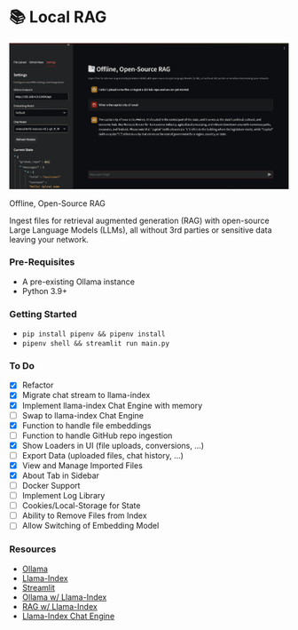 # 📚 Local RAG

![local-rag-logo](logo.png)

Offline, Open-Source RAG

Ingest files for retrieval augmented generation (RAG) with open-source Large Language Models (LLMs), all without 3rd parties or sensitive data leaving your network.

### Pre-Requisites

- A pre-existing Ollama instance
- Python 3.9+

### Getting Started

- `pip install pipenv && pipenv install`
- `pipenv shell && streamlit run main.py`

### To Do
- [x] Refactor
- [x] Migrate chat stream to llama-index
- [x] Implement llama-index Chat Engine with memory
- [ ] Swap to llama-index Chat Engine
- [x] Function to handle file embeddings
- [ ] Function to handle GitHub repo ingestion
- [x] Show Loaders in UI (file uploads, conversions, ...)
- [ ] Export Data (uploaded files, chat history, ...)
- [x] View and Manage Imported Files
- [x] About Tab in Sidebar
- [ ] Docker Support
- [ ] Implement Log Library
- [ ] Cookies/Local-Storage for State
- [ ] Ability to Remove Files from Index
- [ ] Allow Switching of Embedding Model

### Resources
- [Ollama](https://ollama.com/)
- [Llama-Index](https://docs.llamaindex.ai/en/stable/index.html)
- [Streamlit](https://docs.streamlit.io/library/api-reference)
- [Ollama w/ Llama-Index](https://docs.llamaindex.ai/en/stable/examples/llm/ollama.html)
- [RAG w/ Llama-Index](https://blog.streamlit.io/build-a-chatbot-with-custom-data-sources-powered-by-llamaindex/)
- [Llama-Index Chat Engine](https://docs.llamaindex.ai/en/stable/examples/chat_engine/chat_engine_context.html)